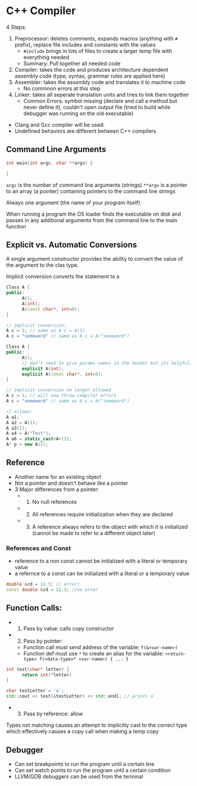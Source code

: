 # C++ Compiler
4 Steps:
1. Preprocessor: deletes comments, expands macros (anything with `#` prefix), replace file includes and constants with the values
      - `#include` brings in lots of files to create a larger temp file with everything needed
      - Summary: Pull together all needed code
2. Compiler: takes the code and produces architecture dependent assembly code (type, syntax, grammar rules are applied here)
3. Assembler: takes the assembly code and translates it to machine code
      - No commnon errors at this step
4. Linker: takes all seperate translation units and tries to link them together
      - Common Errors: symbol missing (declare and call a method but never define it), couldn't open output file (tried to build while debugger was running on the old executable)

- Clang and Gcc compiler will be used. 
- Undefined behaviors are different between C++ compilers

## Command Line Arguments
``` c++
int main(int argc, char **argv) {

}
```
`argc` is the number of command line arguments (strings)
`**argv` is a pointer to an array (a pointer) containing pointers to the command line strings

Always one argument (the name of your program itself) 

When running a program the OS loader finds the executable on disk and passes in any additional arguments from the command line to the main function

## Explicit vs. Automatic Conversions
A single argument constructor provides the ability to convert the value of the argument to the clas type.

Implicit conversion converts the statement to a 

``` c++
Class A {
public:
      A();
      A(int);
      A(const char*, int=0);
}

// implicit conversion:
A c = 1; // same as A c = A(1)
A c = "someword" // same as A c = A("someword")
```

``` c++
Class A {
public:
      A();
      // don't need to give params names in the header but its helpful, only required in the cpp implementation
      explicit A(int);
      explicit A(const char*, int=0);
}

// implicit conversion no longer allowed
A c = 1; // will now throw compiler errors
A c = "someword" // same as A c = A("someword")

// allows:
A a1;
A a2 = A(1);
A a3(1);
A a4 = A("Test");
A a6 = static_cast<A>(1);
A* p = new A(1);
```

## Reference
- Another name for an existing object
- Not a pointer and doesn't behave like a pointer
- 3 Major differences from a pointer:
    - 1) No null references
    - 2) All references require initialization when they are declared
    - 3) A reference always refers to the object with which it is initialized (cannot be made to refer to a different object later)

### References and Const
- reference to a non const cannot be initialized with a literal or temporary value 
- a refernce to a const can be initialized with a literal or a temporary value
``` c++
double &cd = 12.3; // error!
const double &cd = 12.3; //no error
```

## Function Calls:
- 1) Pass by value: calls copy constructor
- 2) Pass by pointer:
    - Function call must send address of the variable: `f(&<var-name>)`
    - Function def must use `*` to create an alias for the variable: `<return-type> f(<data-type>* <var-name>) { ... }`
``` c++
int test(char* letter) {
      return int(*letter)
}

char testLetter = 'a';
std::cout << test(&testLetter) << std::endl; // prints a
```
- 3) Pass by reference: allow

Types not matching causes an attempt to implicitly cast to the correct type which effectively causes a copy call when making a temp copy

## Debugger
- Can set breakpoints to run the program until a certain line
- Can set watch points to run the program until a certain condition
- LLVM/GDB debuggers can be used from the terminal